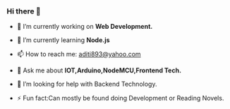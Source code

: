 ### Hi there 👋
- 🔭 I’m currently working on <strong>Web Development.</strong> <br>

- 🌱 I’m currently learning <strong>Node.js</strong> <br>

- 📫 How to reach me: aditi893@yahoo.com <br>

- 💬 Ask me about <strong>IOT,Arduino,NodeMCU,Frontend Tech.</strong><br>

- 🤔 I’m looking for help with Backend Technology.<br>

- ⚡ Fun fact:Can mostly be found doing Development or Reading Novels.

<!--
**aditi-n21/aditi-n21** is a ✨ _special_ ✨ repository because its `README.md` (this file) appears on your GitHub profile.
**Languages and Tools:**  
Here are some ideas to get you started:
<a href="https://github.com/aditi-n21">
  <img align="center" src="https://github-readme-stats.vercel.app/api/top-langs/?username=aditi-n21&theme=light&hide_langs_below=1" />
</a>
<a href="https://github.com/aditi-n21">
 <img align="center" src="https://github-readme-stats.vercel.app/api?username=aditi-n21&show_icons=true&theme=light&line_height=27"/>
</a>

- 🔭 I’m currently working on ...
- 🌱 I’m currently learning ...
- 👯 I’m looking to collaborate on ...
- 🤔 I’m looking for help with ...
- 💬 Ask me about ...
- 📫 How to reach me:...
- 😄 Pronouns: ...
 ...


<a href="https://github.com/aditi-n21">
  <img align="center" src="https://github-readme-stats.vercel.app/api/top-langs/?username=aditi-n21&theme=light&hide_langs_below=1" />
</a>
<a href="https://github.com/aditi-n21">
 <img align="center" src="https://github-readme-stats.vercel.app/api?username=aditi-n21&show_icons=true&theme=light&line_height=27"/>
</a>


-->
